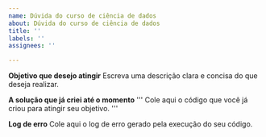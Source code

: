 ```yaml
---
name: Dúvida do curso de ciência de dados
about: Dúvida do curso de ciência de dados
title: ''
labels: ''
assignees: ''

---
```


**Objetivo que desejo atingir**
Escreva uma descrição clara e concisa do que deseja realizar.

**A solução que já criei até o momento**
'''
Cole aqui o código que você já criou para atingir seu objetivo.
'''

**Log de erro**
Cole aqui o log de erro gerado pela execução do seu código.
